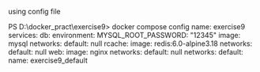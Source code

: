 using config file

PS D:\docker_pract\exercise9> docker compose config
name: exercise9
services:
  db:
    environment:
      MYSQL_ROOT_PASSWORD: "12345"
    image: mysql
    networks:
      default: null
  rcache:
    image: redis:6.0-alpine3.18
    networks:
      default: null
  web:
    image: nginx
    networks:
      default: null
networks:
  default:
    name: exercise9_default